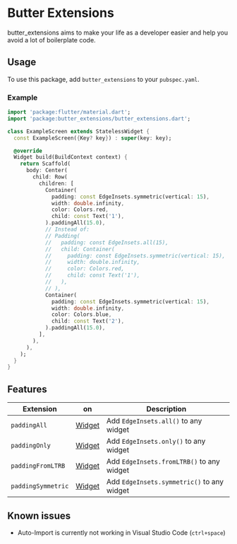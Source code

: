 # Butter Extensions

butter_extensions aims to make your life as a developer easier and help you avoid a lot of boilerplate code.

## Usage

To use this package, add `butter_extensions` to your `pubspec.yaml`.

### Example

```dart
import 'package:flutter/material.dart';
import 'package:butter_extensions/butter_extensions.dart';

class ExampleScreen extends StatelessWidget {
  const ExampleScreen({Key? key}) : super(key: key);

  @override
  Widget build(BuildContext context) {
    return Scaffold(
      body: Center(
        child: Row(
          children: [
            Container(
              padding: const EdgeInsets.symmetric(vertical: 15),
              width: double.infinity,
              color: Colors.red,
              child: const Text('1'),
            ).paddingAll(15.0),
            // Instead of:
            // Padding(
            //   padding: const EdgeInsets.all(15),
            //   child: Container(
            //     padding: const EdgeInsets.symmetric(vertical: 15),
            //     width: double.infinity,
            //     color: Colors.red,
            //     child: const Text('1'),
            //   ),
            // ),
            Container(
              padding: const EdgeInsets.symmetric(vertical: 15),
              width: double.infinity,
              color: Colors.blue,
              child: const Text('2'),
            ).paddingAll(15.0),
          ],
        ),
      ),
    );
  }
}
```

## Features

| Extension          | on                                                                  | Description                                |
| ------------------ | ------------------------------------------------------------------- | ------------------------------------------ |
| `paddingAll`       | [Widget](https://api.flutter.dev/flutter/widgets/Widget-class.html) | Add `EdgeInsets.all()` to any widget       |
| `paddingOnly`      | [Widget](https://api.flutter.dev/flutter/widgets/Widget-class.html) | Add `EdgeInsets.only()` to any widget      |
| `paddingFromLTRB`  | [Widget](https://api.flutter.dev/flutter/widgets/Widget-class.html) | Add `EdgeInsets.fromLTRB()` to any widget  |
| `paddingSymmetric` | [Widget](https://api.flutter.dev/flutter/widgets/Widget-class.html) | Add `EdgeInsets.symmetric()` to any widget |

## Known issues

- Auto-Import is currently not working in Visual Studio Code (`ctrl+space`)
